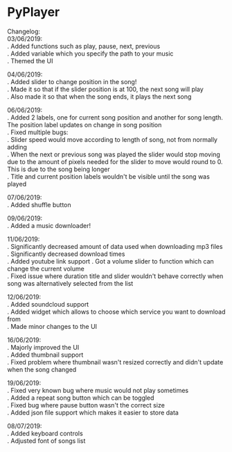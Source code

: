 # PyPlayer

Changelog:\
03/06/2019:\
. Added functions such as play, pause, next, previous\
. Added variable which you specify the path to your music\
. Themed the UI

04/06/2019:\
. Added slider to change position in the song!\
. Made it so that if the slider position is at 100, the next song will play\
. Also made it so that when the song ends, it plays the next song

06/06/2019:\
. Added 2 labels, one for current song position and another for song length. The position label updates on change in song position\
. Fixed multiple bugs:\
    . Slider speed would move according to length of song, not from normally adding\
    . When the next or previous song was played the slider would stop moving due to the amount of pixels needed for the slider to move would round to 0. This is due to the song being longer\
    . Title and current position labels wouldn't be visible until the song was played
    
07/06/2019:\
. Added shuffle button
    
09/06/2019:\
. Added a music downloader!

11/06/2019:\
. Significantly decreased amount of data used when downloading mp3 files\
. Significantly decreased download times\
. Added youtube link support
. Got a volume slider to function which can change the current volume\
. Fixed issue where duration title and slider wouldn't behave correctly when song was alternatively selected from the list

12/06/2019:\
. Added soundcloud support\
. Added widget which allows to choose which service you want to download from\
. Made minor changes to the UI

16/06/2019:\
. Majorly improved the UI\
. Added thumbnail support\
. Fixed problem where thumbnail wasn't resized correctly and didn't update when the song changed

19/06/2019:\
. Fixed very known bug where music would not play sometimes\
. Added a repeat song button which can be toggled\
. Fixed bug where pause button wasn't the correct size\
. Added json file support which makes it easier to store data

08/07/2019:\
. Added keyboard controls\
. Adjusted font of songs list
